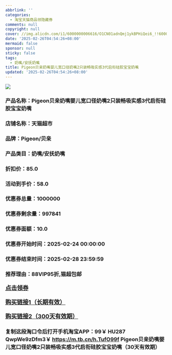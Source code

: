 ```yaml
---
abbrlink: ''
categories:
  - 淘宝天猫商品领隐藏券
comments: null
copyright: null
cover: //img.alicdn.com/i1/6000000006616/O1CN01adnQmj1ykBPHiQei6_!!6000000006616-0-sm.jpg
date: '2025-02-26T04:54:26+08:00'
mermaid: false
sponsor: null
sticky: false
tags:
  - 奶嘴/安抚奶嘴
title: Pigeon贝亲奶嘴婴儿宽口径奶嘴2只装畅吸实感3代启衔硅胶宝宝奶嘴
updated: '2025-02-26T04:54:26+08:00'
--- 
```


![](//img.alicdn.com/i1/6000000006616/O1CN01adnQmj1ykBPHiQei6_!!6000000006616-0-sm.jpg)

### 产品名称：Pigeon贝亲奶嘴婴儿宽口径奶嘴2只装畅吸实感3代启衔硅胶宝宝奶嘴
### 店铺名称：天猫超市
### 品牌：Pigeon/贝亲
### 产品类目：奶嘴/安抚奶嘴
### 折扣价：85.0
### 活动到手价：58.0
### 优惠券总量：1000000
### 优惠券剩余量：997841
### 优惠券面额：10.0
### 优惠券开始时间：2025-02-24 00:00:00	
### 优惠券结束时间：2025-02-28 23:59:59	
### 推荐理由：88VIP95折,猫超包邮

<p style="font-size: 18px; font-weight: bold;">
  <a href="https://uland.taobao.com/coupon/edetail?e=WjbxpDiaK82lhHvvyUNXZfh8CuWt5YH5OVuOuRD5gLJMmdsrkidbOWBzzpT26idJXfHxTjcDaSlybbFbPRxiGir3BJEd6oWFS1ud5R0dfhSUDlHxb1rRSQK3m6V4VpAnRSHvQe2jOLZ9pbNCYX0I%2BPP%2BWUTgK%2F%2B0I%2BtaUgbudUxA%2B536asYsLWVfKa%2BhVnNDrPyEacJMQNBJ2fwSKZ9Hc5jB6TX2HR3QQ5WKStDdyeTLAJho1Tgm24y1rRo98IyIzxHHRjXbSzC3GXpSbfs48tBn420wjQONy1jk0Emux%2BTZojSKypnXdBtC5SfQ3k9Q9pILCoZ%2B%2FH9%2BOHfs5nLQGA%3D%3D&traceId=0b515d4517407227641888116d126c&union_lens=lensId%3AOPT%401740722771%402150b15e_0e10_1954b2995db_c452%4001%40eyJmbG9vcklkIjo3MzM1NH0ie" target="_blank">点击领券</a>
</p>
<p style="font-size: 18px; font-weight: bold;">
  <a href="https://s.click.taobao.com/t?e=m%3D2%26s%3DC%2BmERqaBXgFw4vFB6t2Z2ueEDrYVVa64K7Vc7tFgwiHjf2vlNIV67uW8xal2bDKcxeoNewupcd73ID%2FV1RqsF4wnCJeELi4I%2FIEn%2BS1IjHAB0ghlTd7WlZVm%2FOAUUFw71qrpxiwMoCNxc1AtbZGVSz1as9dE8xRAUY7hrUMeysSMHuv7RoNv0Q0jFsbsQ7KWaPLv9qwSLHqi0cQaNEkHsiFhDTI0BZhpmJ22vTPIcTaEXP0T%2FjxIjw5w4MTkn9nMozvQCWI2PAlyfsBFZDqhxXSFvSTZM%2B%2F4A13NwUW6D5trAMvu4A%2FyGNacT7TCyYNCL33lFJev%2B6Q%3D" target="_blank">购买链接1（长期有效）</a>
</p>
<p style="font-size: 18px; font-weight: bold;">
  <a href="https://s.click.taobao.com/7HtHRYs" target="_blank">购买链接2（300天有效期）</a>
</p>

### 复制这段淘口令后打开手机淘宝APP：99￥ HU287 QwpWe9zDfm3￥ https://m.tb.cn/h.TufO99f  Pigeon贝亲奶嘴婴儿宽口径奶嘴2只装畅吸实感3代启衔硅胶宝宝奶嘴（30天有效期）
